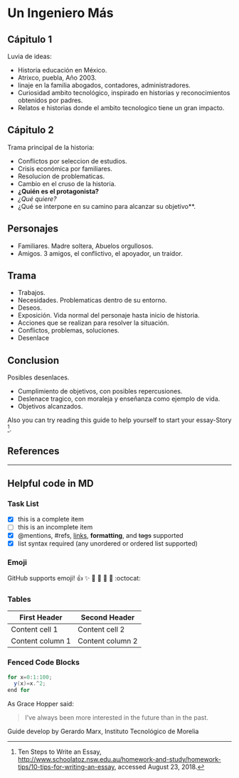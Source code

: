 <!--
Here is basic guide about how to write an Essay. Try to use this guide to define
what ideas should contain each section.

Please remember to write this essay as a storyteller. Considering the definition
present  Under Freytag's pyramid, the plot of a story consists of five parts:
exposition (originally called introduction), rising action (rise),
climax, falling action (return or fall),
and dénouement/resolution/revelation/catastrophe^[1]

[1]: https://en.wikipedia.org/wiki/Dramatic_structure
-->

# Un Ingeniero Más

## Cápitulo 1

Luvia de ideas:

- Historia educación en México.
- Atrixco, puebla, Año 2003.
- linaje en la familia  abogados, contadores, administradores.
- Curiosidad ambito tecnológico, inspirado en historias y reconocimientos obtenidos por padres.
- Relatos e historias donde el ambito tecnologico tiene un gran impacto.

## Cápitulo 2
Trama principal de la historia:
- Conflictos por seleccion de estudios.
- Crisis económica por familiares.
- Resolucion de problematicas.
- Cambio en el cruso de la historia.
- **¿Quién es el protagonista?**
- *¿Qué quiere?*
- ¿Qué se interpone en su camino para alcanzar su objetivo**.

## Personajes
- Familiares. Madre soltera, Abuelos orgullosos.
- Amigos. 3 amigos, el conflictivo, el apoyador, un traidor.

## Trama
- Trabajos.
- Necesidades. Problematicas dentro de su entorno.
- Deseos.
- Exposición. Vida normal del personaje hasta inicio de historia.
- Acciones que  se realizan para resolver la situación.
- Conflictos, problemas, soluciones.
- Desenlace

## Conclusion

Posibles desenlaces.
- Cumplimiento de objetivos, con posibles repercusiones.
- Deslenace tragico, con moraleja y enseñanza como ejemplo de vida.
- Objetivos alcanzados.

Also you can try reading this guide to help yourself to start your essay-Story [^1].
## References

[^1]: Ten Steps to Write an Essay, http://www.schoolatoz.nsw.edu.au/homework-and-study/homework-tips/10-tips-for-writing-an-essay, accessed August 23, 2018.

[^2]: Trazar una historia, https://es.wikihow.com/trazar-una-historia

------
## Helpful code in MD

### Task List
- [x] this is a complete item
- [ ] this is an incomplete item
- [x] @mentions, #refs, [links](), **formatting**, and <del>tags</del> supported
- [x] list syntax required (any unordered or ordered list supported)

### Emoji
GitHub supports emoji!
:+1: :sparkles: :camel: :tada:
:rocket: :metal: :octocat:

### Tables

First Header | Second Header
------------ | -------------
Content cell 1 | Content cell 2
Content column 1 | Content column 2

### Fenced Code Blocks

``` java
for x=0:1:100;
  y(x)=x.^2;
end for

```

As Grace Hopper said:
> I’ve always been more interested
> in the future than in the past.

Guide develop by Gerardo Marx, Instituto Tecnológico de Morelia
